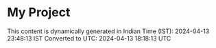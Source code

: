 # My Project

This content is dynamically generated in Indian Time (IST): 2024-04-13 23:48:13 IST
Converted to UTC: 2024-04-13 18:18:13 UTC
